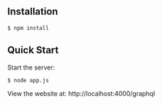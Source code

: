 ## Installation
``` js
$ npm install
```

## Quick Start
Start the server:
```
$ node app.js
```
View the website at: http://localhost:4000/graphql
